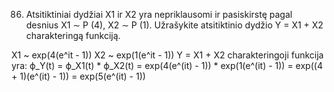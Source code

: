 86. Atsitiktiniai dydžiai X1 ir X2 yra nepriklausomi ir pasiskirstę pagal desnius X1 ∼ P (4), X2 ∼
P (1). Užrašykite atsitiktinio dydžio Y = X1 + X2 charakteringą funkciją.

X1 ~ exp(4(e^it - 1))
X2 ~ exp(1(e^it - 1))
Y = X1 + X2
charakteringoji funkcija yra:
ϕ_Y(t) = ϕ_X1(t) * ϕ_X2(t) = exp(4(e^(it) - 1)) * exp(1(e^(it) - 1)) = exp((4 + 1)(e^(it) - 1)) = exp(5(e^(it) - 1))